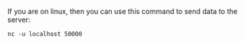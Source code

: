 If you are on linux, then you can use this command to send data to the server:

```
nc -u localhost 50000
```


